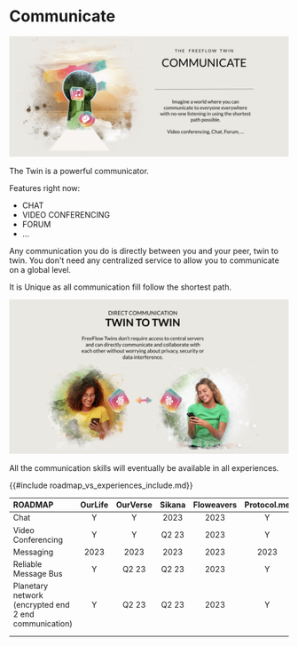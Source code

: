 # Communicate

![](img/communicate_.png)  

The Twin is a powerful communicator.

Features right now:

- CHAT
- VIDEO CONFERENCING
- FORUM
- ...

Any communication you do is directly between you and your peer, twin to twin. You don't need any centralized service to allow you to communicate on a global level.

It is Unique as all communication fill follow the shortest path.

![](img/communicate2_.png)  

All the communication skills will eventually be available in all experiences.

{{#include roadmap_vs_experiences_include.md}}

| **ROADMAP** | OurLife | OurVerse | Sikana | Floweavers | Protocol.me |
| :-- | :-: | :-: | :-: | :-: | :-: |
| Chat | Y | Y | 2023 | 2023 | Y |
| Video Conferencing | Y | Y | Q2 23 | 2023 | Y |
| Messaging | 2023 | 2023 | 2023 | 2023 | 2023 |
| Reliable Message Bus | Y | Q2 23 | Q2 23 | 2023 | Y |
| Planetary network (encrypted end 2 end communication) | Y | Q2 23 | Q2 23 | 2023 | Y |
|  |  |  |  |  |  |
|  |  |  |  |  |  |


